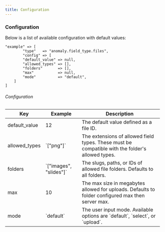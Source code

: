 ```yaml
---
title: Configuration 
---
```


### Configuration

Below is a list of available configuration with default values:

    "example" => [
            "type"   => "anomaly.field_type.files",
            "config" => [
            "default_value" => null,
            "allowed_types" => [],
            "folders"       => [],
            "max"           => null,
            "mode"          => "default",
        ]
    ]

###### Configuration

<table class="table table-bordered table-striped">
  <thead>
    <tr>
      <th>Key</th>
      <th>Example</th>
      <th>Description</th>
    </tr>
  </thead>
  <tbody>
    <tr>
      <td>
        default_value
      </td>
      <td>
        12
      </td>
      <td>
        The default value defined as a file ID.
      </td>
    </tr>
    <tr>
          <td>
            allowed_types
          </td>
          <td>
            `["png"]`
          </td>
          <td>
            The extensions of allowed field types. These must be compatible with the folder's allowed types.
          </td>
        </tr>
    <tr>
      <td>
        folders
      </td>
      <td>
        `["images", "slides"]`
      </td>
      <td>
        The slugs, paths, or IDs of allowed file folders. Defaults to all folders.
      </td>
    </tr>
    <tr>
      <td>
        max
      </td>
      <td>
        10
      </td>
      <td>
        The max size in megabytes allowed for uploads. Defaults to folder configured max then server max.
      </td>
    </tr>
    <tr>
      <td>
        mode
      </td>
      <td>
        `default`
      </td>
      <td>
        The user input mode. Available options are `default`, `select`, or `upload`.
      </td>
    </tr>
  </tbody>
</table>
